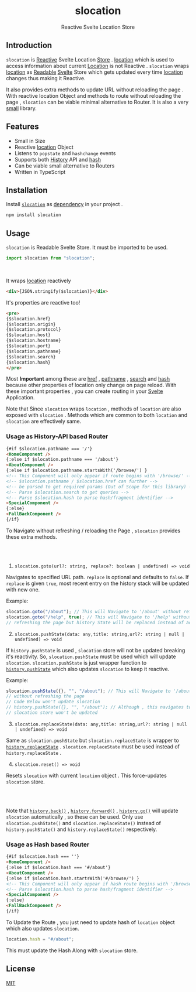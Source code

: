 <h1 align="center">slocation</h1> 
<p align="center">Reactive Svelte Location Store</p>

## Introduction

`slocation` is [Reactive](https://svelte.dev/tutorial/reactive-assignments) Svelte Location [Store](https://svelte.dev/docs#svelte_store) . [location](https://developer.mozilla.org/en-US/docs/Web/API/Window/location) which is used to access information about current [Location](https://developer.mozilla.org/en-US/docs/Web/API/Location) is not Reactive . `slocation` wraps [location](https://developer.mozilla.org/en-US/docs/Web/API/Window/location) as [Readable](https://svelte.dev/docs#readable) [Svelte](https://svelte.dev/) Store which gets updated every time [location](https://developer.mozilla.org/en-US/docs/Web/API/Window/location) changes thus making it Reactive.

It also provides extra methods to update URL without reloading the page . With reactive location Object and methods to route without reloading the page , `slocation` can be viable minimal alternative to Router. It is also a very [small](src/slocation.ts) library.

## Features

- Small in Size
- Reactive [location](https://developer.mozilla.org/en-US/docs/Web/API/Window/location) Object
- Listens to `popstate` and `hashchange` events
- Supports both [History](https://developer.mozilla.org/en-US/docs/Web/API/History) API and [hash](https://developer.mozilla.org/en-US/docs/Web/API/Location/hash)
- Can be viable small alternative to Routers
- Written in TypeScript

## Installation

Install [`slocation`](https://www.npmjs.com/package/slocation) as [dependency](https://docs.npmjs.com/specifying-dependencies-and-devdependencies-in-a-package-json-file) in your project .

```bash
npm install slocation
```

## Usage

`slocation` is Readable Svelte Store. It must be imported to be used.

```js
import slocation from "slocation";
```

<br>

It wraps [location](https://developer.mozilla.org/en-US/docs/Web/API/Window/location) reactively

```html
<div>{JSON.stringify($slocation)}</div>
```

It's properties are reactive too!

```html
<pre>
{$slocation.href}
{$slocation.origin}
{$slocation.protocol}
{$slocation.host}
{$slocation.hostname}
{$slocation.port}
{$slocation.pathname}
{$slocation.search}
{$slocation.hash}
</pre>
```

Most **Important** among these are [href](https://developer.mozilla.org/en-US/docs/Web/API/Location/href) , [pathname](https://developer.mozilla.org/en-US/docs/Web/API/Location/pathname) , [search](https://developer.mozilla.org/en-US/docs/Web/API/Location/search) and [hash](https://developer.mozilla.org/en-US/docs/Web/API/Location/search) because other properties of location only change on page reload. With these important properties , you can create routing in your [Svelte](https://svelte.dev/) Application.

Note that Since `slocation` wraps `location` , methods of `location` are also exposed with `slocation` . Methods which are common to both `location` and `slocation` are effectively same.

### Usage as History-API based Router

```html
{#if $slocation.pathname === '/'}
<HomeComponent />
{:else if $slocation.pathname === '/about'}
<AboutComponent />
{:else if $slocation.pathname.startsWith('/browse/') }
<!-- This Component will only appear if route begins with '/browse/' -->
<!-- $slocation.pathname / $slocation.href can further -->
<!-- be parsed to get required params (Out of Scope for this library) -->
<!-- Parse $slocation.search to get queries -->
<!-- Parse $slocation.hash to parse hash/fragment identifier -->
<SpecialComponent />
{:else}
<FallBackComponent />
{/if}
```

To Navigate without refreshing / reloading the Page , `slocation` provides these extra methods.

<br>
<br>

1. `slocation.goto(url?: string, replace?: boolean | undefined) => void`

Navigates to specified URL path. `replace` is optional and defaults to `false`. If `replace` is given `true`, most recent entry on the history stack will be updated with new one.

Example:

```js
slocation.goto("/about"); // This will Navigate to '/about' without refreshing the page
slocation.goto("/help", true); // This will Navigate to '/help' without
// refreshing the page but history State will be replaced instead of adding new one
```

2. `slocation.pushState(data: any,title: string,url?: string | null | undefined) => void`

If `history.pushState` is used , `slocation` store will not be updated breaking it's reactivity. So, `slocation.pushState` must be used which will update `slocation`. `slocation.pushState` is just wrapper function to [`history.pushState`](https://developer.mozilla.org/en-US/docs/Web/API/History/pushState) which also updates `slocation` to keep it reactive.

Example:

```js
slocation.pushState({}, "", "/about"); // This will Navigate to '/about'
// without refreshing the page
// Code Below won't update slocation
// history.pushState({}, "", "/about"); // Although , this navigates to '/about',
// slocation store won't be updated
```

3. `slocation.replaceState(data: any,title: string,url?: string | null | undefined) => void`

Same as `slocation.pushState` but `slocation.replaceState` is wrapper to [`history.replaceState`](https://developer.mozilla.org/en-US/docs/Web/API/History/replaceState) . `slocation.replaceState` must be used instead of `history.replaceState` .

4. `slocation.reset() => void`

Resets `slocation` with current `location` object . This force-updates `slocation` store.

<br>
<br>

Note that [`history.back()`](https://developer.mozilla.org/en-US/docs/Web/API/History/back) , [`history.forward()`](https://developer.mozilla.org/en-US/docs/Web/API/History/forward) , [`history.go()`](https://developer.mozilla.org/en-US/docs/Web/API/History/go) will update `slocation` automatically , so these can be used. Only use `slocation.pushState()` and `slocation.replaceState()` instead of `history.pushState()` and `history.replaceState()` respectively.

### Usage as Hash based Router

```html
{#if $slocation.hash === ''}
<HomeComponent />
{:else if $slocation.hash === '#/about'}
<AboutComponent />
{:else if $slocation.hash.startsWith('#/browse/') }
<!-- This Component will only appear if hash route begins with '/browse/' -->
<!-- Parse $slocation.hash to parse hash/fragment identifier -->
<SpecialComponent />
{:else}
<FallBackComponent />
{/if}
```

To Update the Route , you just need to update hash of `location` object which also updates `slocation`.

```js
location.hash = "#/about";
```

This must update the Hash Along with `slocation` store.

## License

[MIT](LICENSE)
